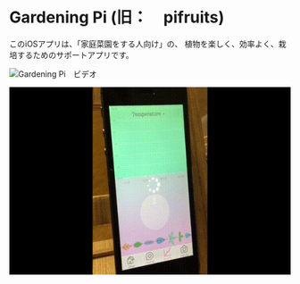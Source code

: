 # Gardening Pi (旧：　pifruits)

このiOSアプリは、「家庭菜園をする人向け」の、
植物を楽しく、効率よく、栽培するためのサポートアプリです。


![Gardening Pi　ビデオ](https://github.com/yumi050/pifruits/blob/master/GardeningPi_1.gif)

![Graphs(温度、湿度、土壌水分量)](https://github.com/yumi050/pifruits/blob/master/GardeningPi_2.gif)
